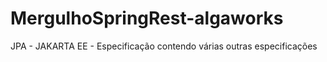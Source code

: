 # MergulhoSpringRest-algaworks

JPA - 
JAKARTA EE - Especificação contendo várias outras especificações
